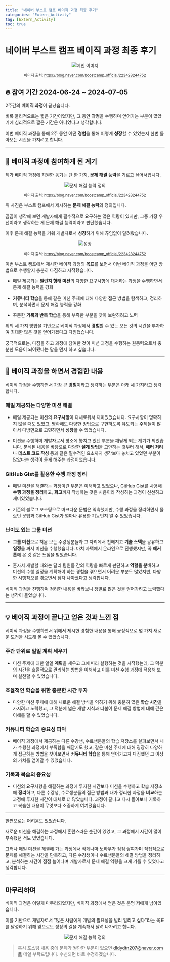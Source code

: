 ```yaml
---
title: "네이버 부스트 캠프 베이직 과정 최종 후기"
categories: "Extern_Activity"
tag: [Extern_Activity]
toc: true
---
```


# 네이버 부스트 캠프 베이직 과정 최종 후기

<div style="text-align: center;">
  <img src="https://imgur.com/d9YHxjc.png" alt="메인 이미지">
  <p style="font-size: smaller;">이미지 출처: <a href="https://blog.naver.com/boostcamp_official/223428244752">https://blog.naver.com/boostcamp_official/223428244752</a></p>
</div>

## 🔥 참여 기간 2024-06-24 ~ 2024-07-05

2주간의 **베이직 과정**이 끝났습니다.

비록 물리적으로는 짧은 기간이었지만, 그 동안 **과정**을 수행하며 얻어가는 부분이 많았기에 심리적으로 짧은 기간은 아니었다고 생각합니다.

이번 베이직 과정을 통해 2주 동안 어떤 **경험**을 통해 어떻게 **성장**할 수 있었는지 한번 돌아보는 시간을 가지려고 합니다.

---

## 🤔 베이직 과정에 참여하게 된 계기

제가 베이직 과정에 지원한 동기는 단 한 가지, **문제 해결 능력**을 기르고 싶어서입니다.

<div style="text-align: center;">
  <img src="https://imgur.com/3tnf5PG.png" alt="문제 해결 능력 정의">
  <p style="font-size: smaller;">이미지 출처: <a href="https://blog.naver.com/boostcamp_official/223428244752">https://blog.naver.com/boostcamp_official/223428244752</a></p>
</div>

위 사진은 부스트 캠프에서 제시하는 **문제 해결 능력**의 정의입니다.

곰곰이 생각해 보면 개발자에게 필수적으로 요구하는 많은 역량이 있지만, 그중 가장 우선이라고 생각하는 게 문제 해결 능력이라고 판단했습니다.

이후 문제 해결 능력을 키워 개발자로서 **성장**하기 위해 끊임없이 달려왔습니다.

<div style="text-align: center;">
  <img src="https://imgur.com/t8Exyl1.png" alt="성장">
  <p style="font-size: smaller;">이미지 출처: <a href="https://blog.naver.com/boostcamp_official/223428244752">https://blog.naver.com/boostcamp_official/223428244752</a></p>
</div>

이번 부스트 캠프에서 제시한 베이직 과정의 **목표**를 보면서 이번 베이직 과정을 어떤 방법으로 수행할지 충분히 다짐하고 시작했습니다.

- 매일 제공되는 **챌린지 형태 미션**의 다양한 요구사항에 대처하는 과정을 수행하면서 문제 해결 능력을 강화

- **커뮤니티 학습**을 통해 같은 미션 주제에 대해 다양한 접근 방법을 탐색하고, 정리하며, 분석하면서 문제 해결 능력을 강화

- 꾸준한 **기록과 반복 학습**을 통해 부족한 부분을 찾아 보완하려고 노력

위의 세 가지 방법을 기반으로 베이직 과정에서 **경험**할 수 있는 모든 것의 시간을 투자하여 최대한 많은 것을 얻어가겠다고 다짐했습니다.

궁극적으로는, 다짐을 하고 과정에 참여한 것이 미션 과정을 수행하는 원동력으로서 충분한 도움이 되어줬다는 말을 먼저 하고 싶습니다.

---

## 📖 베이직 과정을 하면서 경험한 내용

베이직 과정을 수행하면서 가장 큰 **경험**이라고 생각하는 부분은 아래 세 가지라고 생각합니다.

### 매일 제공되는 다양한 미션 해결

- 매일 제공되는 미션의 **요구사항**이 다채로워서 재미있었습니다. 요구사항이 명확하지 않을 때도 있었고, 명확해도 다양한 방법으로 구현하도록 유도되는 주제들이 많아서 다방면으로 고민하면서 **성장**할 수 있었습니다.

- 미션을 수행하며 개발자로서 평소에 놓치고 있던 부분을 깨닫게 되는 계기가 되었습니다. 분석된 내용을 바탕으로 다양한 **설계 방법**을 고안하는 것부터 해서, **에러 처리**나 **테스트 코드 작성** 등과 같은 필수적인 요소까지 생각보다 놓치고 있었던 부분이 많았다는 생각이 들게 해주는 과정이었습니다.

### GitHub Gist를 활용한 수행 과정 정리

- 매일 미션을 해결하는 과정이란 부분은 이해하고 있었으나, GitHub Gist를 사용해 **수행 과정을 정리**하고, **회고**까지 작성하는 것은 처음이라 작성하는 과정이 신선하고 재미있었습니다.

- 기존의 블로그 포스팅으로 마크다운 문법은 익숙했지만, 수행 과정을 정리하면서 몰랐던 문법과 GitHub Gist가 얼마나 유용한 기능인지 알 수 있었습니다.

### 난이도 있는 그룹 미션

- **그룹 미션**으로 처음 보는 수강생분들과 그 자리에서 친해지고 **기술 스택**을 공유하고 **일정**을 짜서 미션을 수행했습니다. 마치 자택에서 온라인으로 진행했지만, 꼭 **해커톤**에 온 것 같은 느낌을 받았습니다.

- 혼자서 개발할 때와는 달리 팀원들 간의 역량을 빠르게 판단하고 **역할을 분배**하고 미션의 수행 일정을 계획해야 하는 경험을 겪으면서 어려운 부분도 많았지만, 다양한 시행착오를 겪으면서 점차 나아졌다고 생각합니다.

베이직 과정을 진행하며 정리한 내용을 바라보니 정말로 많은 것을 얻어가려고 노력했다는 생각이 들었습니다.

---

## 💡 베이직 과정이 끝나고 얻은 것과 느낀 점

베이직 과정을 수행하면서 위에서 제시한 경험한 내용을 통해 긍정적으로 몇 가지 새로운 도전을 시도해 볼 수 있었습니다.

### 주간 단위로 일일 계획 세우기

- 미션 주제에 대한 일일 **계획**을 세우고 그에 따라 실행하는 것을 시작했는데, 그 덕분의 시간을 효율적으로 관리하는 방법을 이해하고 이를 미션 수행 과정에 적용해 보며 실천할 수 있었습니다.

### 효율적인 학습을 위한 충분한 시간 투자

- 다양한 미션 주제에 대해 새로운 해결 방식을 익히기 위해 충분히 많은 **학습 시간**을 가지려고 노력했고, 그 덕분에 넓은 개발 지식과 더불어 문제 해결 방법에 대해 깊은 이해를 할 수 있었습니다.

### 커뮤니티 학습의 중요성 파악

- 베이직 과정에서 제공하는 다른 수강생, 수료생분들의 학습 저장소를 살펴보면서 내가 수행한 과정에서 부족함을 깨닫기도 했고, 같은 미션 주제에 대해 굉장히 다양하게 접근하는 방법을 찾아보면서 **커뮤니티 학습**을 통해 얻어가고자 다짐했던 그 이상의 가치를 얻어갈 수 있었습니다. 

### 기록과 복습의 중요성

- 미션의 요구사항을 해결하는 과정에 투자한 시간보다 미션을 수행하고 학습 저장소에 **정리**하고, 다른 수강생, 수료생분들의 접근 방법과 내가 정리한 과정을 **비교**하는 과정에 투자한 시간이 대체로 더 많았습니다. 과정이 끝나고 다시 돌아보니 기록하고 복습한 내용이 무엇보다 소중하게 여겨졌습니다.

---

한편으로는 어려움도 있었습니다.

새로운 미션을 해결하는 과정에서 혼란스러운 순간이 있었고, 그 과정에서 시간이 많이 부족했던 적도 있었습니다.

그러나 매일 미션을 해결해 가는 과정에서 작게나마 노하우가 점점 쌓여가며 직접적으로 문제를 해결하는 시간을 단축하고, 다른 수강생이나 수료생분들의 해결 방법을 정리하고, 분석하는 시간이 점점 늘어나며 개발자로서 문제 해결 역량을 크게 기를 수 있었다고 생각합니다.

---

## 마무리하며

베이직 과정은 이렇게 마무리되었지만, 베이직 과정에서 얻은 것은 분명 저에게 남아있습니다.

이를 기반으로 개발자로서 "많은 사람에게 개발의 필요성을 널리 알리고 싶다"라는 목표를 달성하기 위해 앞으로도 성장의 길을 계속해서 달려 나가려고 합니다.

<div style="text-align: center;">
  <img src="https://imgur.com/KIzex5J.gif" alt="문제 해결 능력 정의">
  <p style="font-size: smaller;"></p>
</div>

> 혹시 포스팅 내용 중에 문제가 될만한 부분이 있으면 dldydtn207@naver.com로 메일 부탁드립니다. 
> 수신되면 바로 수정하겠습니다.